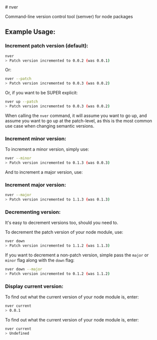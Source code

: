 # nver

Command-line version control tool (semver) for node packages

## Example Usage:

### Increment patch version (default):

```bash
nver
> Patch version incremented to 0.0.2 (was 0.0.1)
```

Or:

```bash
nver --patch
> Patch version incremented to 0.0.3 (was 0.0.2)
```

Or, if you want to be SUPER explicit:

```bash
nver up --patch
> Patch version incremented to 0.0.3 (was 0.0.2)
```

When calling the ```nver``` command, it will assume you want to go up, and assume you want to go up at the patch-level, as this is the most common use case when changing semantic versions.

### Increment minor version:

To increment a minor version, simply use:

```bash
nver --minor
> Patch version incremented to 0.1.3 (was 0.0.3)
```

And to increment a major version, use:

### Increment major version:
```bash
nver --major
> Patch version incremented to 1.1.3 (was 0.1.3)
```

### Decrementing version:

It's easy to decrement versions too, should you need to. 

To decrement the patch version of your node module, use:

```bash
nver down
> Patch version incremented to 1.1.2 (was 1.1.3)
```

If you want to decrement a non-patch version, simple pass the ```major``` or ```minor``` flag along with the ```down``` flag:

```bash
nver down --major
> Patch version incremented to 0.1.2 (was 1.1.2)
```

### Display current version:

To find out what the current version of your node module is, enter:

```bash
nver current
> 0.0.1
```

To find out what the current version of your node module is, enter:

```bash
nver current
> Undefined
```